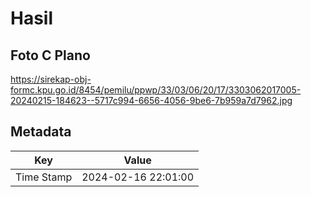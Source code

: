 # Hasil

## Foto C Plano

https://sirekap-obj-formc.kpu.go.id/8454/pemilu/ppwp/33/03/06/20/17/3303062017005-20240215-184623--5717c994-6656-4056-9be6-7b959a7d7962.jpg


## Metadata

| Key        | Value               |
| ---------- | ------------------- |
| Time Stamp | 2024-02-16 22:01:00 |



